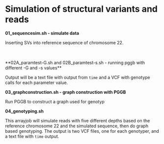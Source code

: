 
# Simulation of structural variants and reads

**01_sequencesim.sh - simulate data**

Inserting SVs into reference sequence of chromosome 22.  

<br/>
<br/>
**02A_paramtest-G.sh and 02B_paramtest-s.sh - running pggb with different -G and -s values**

Output will be a text file with output from `time` and a VCF with genotype calls for each parameter value.


**03_graphconstruction.sh - graph construction with PGGB**

Run PGGB to construct a graph used for genotyp


**04_genotyping.sh**

This arrayjob will simulate reads with five different depths based on the reference chromosome 22 and the simulated sequence, then do graph based genotyping.
The output is two VCF files, one for each genotyper, and a text file with `time` output.
